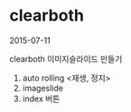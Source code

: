 # clearboth


2015-07-11

clearboth 이미지슬라이드 만들기

1. auto rolling <재생, 정지>
2. imageslide
3. index 버튼 
